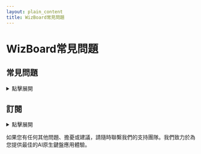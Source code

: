 ```yaml
---
layout: plain_content
title: WizBoard常見問題
---
```

# WizBoard常見問題

## 常見問題
<details>
  <summary>點擊展開</summary>

- **WizBoard是如何工作的？**

  當您使用系統鍵盤輸入文本時，您可以輕鬆地將文本複製到WizBoard。該應用為您提供了一個大型的提示庫，適用於不同的場景。您可以選擇與您的需求匹配的提示，並使用它來增強您的文本或幫助您完成各種任務。

- **WizBoard提供哪種提示？**

  WizBoard為各種需求提供了多樣的提示集合。無論您是正在起草電子郵件、翻譯短語、頭腦風暴還是計劃旅行，您都會找到幫助您有效且高效表達自己的提示。

- **我可以定制提示以滿足我的特定需求嗎？**

  當然可以！WizBoard應用允許您根據特定的需求定制提示。您可以修改已提供的提示或創建自己的提示，以滿足您獨特的需求。

- **我可以在我的裝置上的其他應用中使用WizBoard嗎？**

  是的，您可以在支持鍵盤輸入的任何iOS應用中使用WizBoard。它與系統鍵盤無縫集成，允許您在各種應用中，如消息、電子郵件客戶端、筆記應用等，輸入時訪問提示和建議。

- **我可以使用主應用與ChatGPT聊天嗎？**

  當然可以！WizBoard的主應用允許您與ChatGPT（一種AI語言模型）進行自由形式的對話。您可以提問、尋求建議、進行創意寫作或簡單地聊天。它為您提供了一種動態、交互式的體驗，擴展了基於提示的互動之外的可能性。

- **WizBoard應用適用於其他平台嗎？**

  目前，WizBoard應用只適用於iOS裝置。但是，我們的團隊正在積極探索將來擴展到其他平台的可能性。

- **WizBoard應用是免費的嗎？**

  不，您可以查看我們的[訂閱計劃](subscriptions)以獲取更多詳細信息。並查看此話題，關於[為什麼我們不是免費的](whynotfree)。

- **我如何提供反饋或報告應用中的問題？**

  我們重視您的反饋，並努力改善您的體驗。您可以通過發送電子郵件到[wizboard.ai@gmail.com](mailto://wizboard.ai@gmail.com)提供反饋、報告任何問題或尋求幫助。

- **在使用WizBoard應用時，我的數據安全嗎？**

  保護您的隱私和數據安全對我們至關重要。我們遵循行業最佳實踐，並採取強大的安全措施來保護您

</details>

## 訂閱
<details>
  <summary>點擊展開</summary>

- **如何選擇訂閱計劃？**

  目前我們提供**標準**、**專業**和**BYOK**計劃，均有月度和年度訂閱。對於**標準**和**專業**，我們還提供家庭計劃。  
  **標準**計劃使用gpt-3.5-turbo來驅動ChatGPT。它應該適合您的大多數用例。但如果您需要更高質量的答案，您可以使用**專業**計劃的GPT-4。它更強大，但比gpt-3.5更貴且速度更慢。  
  如果您已經有一個OpenAI訂閱，我們可以使用您自己的OpenAI API密鑰與**BYOK**計劃一起使用。您可以在OpenAI網站上了解如何獲得API密鑰。

</details>

如果您有任何其他問題、擔憂或建議，請隨時聯繫我們的支持團隊。我們致力於為您提供最佳的AI原生鍵盤應用體驗。
